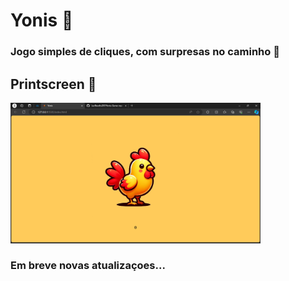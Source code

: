 # Yonis 🐔
### Jogo simples de cliques, com surpresas no caminho 🐔

## Printscreen 🐔
 <img src="1.png" width = "400px">

 ### Em breve novas atualizaçoes...
